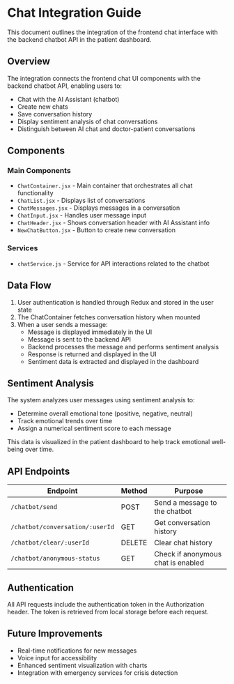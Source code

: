 # Chat Integration Guide

This document outlines the integration of the frontend chat interface with the backend chatbot API in the patient dashboard.

## Overview

The integration connects the frontend chat UI components with the backend chatbot API, enabling users to:
- Chat with the AI Assistant (chatbot)
- Create new chats
- Save conversation history
- Display sentiment analysis of chat conversations
- Distinguish between AI chat and doctor-patient conversations

## Components

### Main Components
- `ChatContainer.jsx` - Main container that orchestrates all chat functionality
- `ChatList.jsx` - Displays list of conversations
- `ChatMessages.jsx` - Displays messages in a conversation
- `ChatInput.jsx` - Handles user message input
- `ChatHeader.jsx` - Shows conversation header with AI Assistant info
- `NewChatButton.jsx` - Button to create new conversation

### Services
- `chatService.js` - Service for API interactions related to the chatbot

## Data Flow

1. User authentication is handled through Redux and stored in the user state
2. The ChatContainer fetches conversation history when mounted
3. When a user sends a message:
   - Message is displayed immediately in the UI
   - Message is sent to the backend API
   - Backend processes the message and performs sentiment analysis
   - Response is returned and displayed in the UI
   - Sentiment data is extracted and displayed in the dashboard

## Sentiment Analysis

The system analyzes user messages using sentiment analysis to:
- Determine overall emotional tone (positive, negative, neutral)
- Track emotional trends over time
- Assign a numerical sentiment score to each message

This data is visualized in the patient dashboard to help track emotional well-being over time.

## API Endpoints

| Endpoint | Method | Purpose |
|----------|--------|---------|
| `/chatbot/send` | POST | Send a message to the chatbot |
| `/chatbot/conversation/:userId` | GET | Get conversation history |
| `/chatbot/clear/:userId` | DELETE | Clear chat history |
| `/chatbot/anonymous-status` | GET | Check if anonymous chat is enabled |

## Authentication

All API requests include the authentication token in the Authorization header. The token is retrieved from local storage before each request.

## Future Improvements

- Real-time notifications for new messages
- Voice input for accessibility
- Enhanced sentiment visualization with charts
- Integration with emergency services for crisis detection
